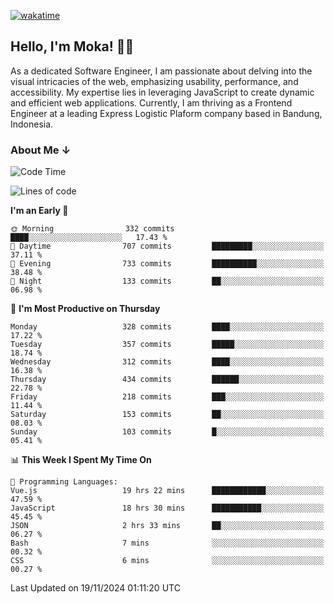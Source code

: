 [![wakatime](https://wakatime.com/badge/user/af9abd23-dba3-4dbe-973c-b045a9417a55.svg?style=social)](https://wakatime.com/@af9abd23-dba3-4dbe-973c-b045a9417a55)
## Hello, I'm Moka! 👋🏼


As a dedicated Software Engineer, I am passionate about delving into the visual intricacies of the web, emphasizing usability, performance, and accessibility. My expertise lies in leveraging JavaScript to create dynamic and efficient web applications. Currently, I am thriving as a Frontend Engineer at a leading Express Logistic Plaform company based in Bandung, Indonesia.

### About Me ↓

<!--START_SECTION:waka-->
![Code Time](http://img.shields.io/badge/Code%20Time-11%2C277%20hrs%2020%20mins-blue)

![Lines of code](https://img.shields.io/badge/From%20Hello%20World%20I%27ve%20Written-4.0%20million%20lines%20of%20code-blue)

**I'm an Early 🐤** 

```text
🌞 Morning                332 commits         ████░░░░░░░░░░░░░░░░░░░░░   17.43 % 
🌆 Daytime                707 commits         █████████░░░░░░░░░░░░░░░░   37.11 % 
🌃 Evening                733 commits         ██████████░░░░░░░░░░░░░░░   38.48 % 
🌙 Night                  133 commits         ██░░░░░░░░░░░░░░░░░░░░░░░   06.98 % 
```
📅 **I'm Most Productive on Thursday** 

```text
Monday                   328 commits         ████░░░░░░░░░░░░░░░░░░░░░   17.22 % 
Tuesday                  357 commits         █████░░░░░░░░░░░░░░░░░░░░   18.74 % 
Wednesday                312 commits         ████░░░░░░░░░░░░░░░░░░░░░   16.38 % 
Thursday                 434 commits         ██████░░░░░░░░░░░░░░░░░░░   22.78 % 
Friday                   218 commits         ███░░░░░░░░░░░░░░░░░░░░░░   11.44 % 
Saturday                 153 commits         ██░░░░░░░░░░░░░░░░░░░░░░░   08.03 % 
Sunday                   103 commits         █░░░░░░░░░░░░░░░░░░░░░░░░   05.41 % 
```


📊 **This Week I Spent My Time On** 

```text
💬 Programming Languages: 
Vue.js                   19 hrs 22 mins      ████████████░░░░░░░░░░░░░   47.59 % 
JavaScript               18 hrs 30 mins      ███████████░░░░░░░░░░░░░░   45.45 % 
JSON                     2 hrs 33 mins       ██░░░░░░░░░░░░░░░░░░░░░░░   06.27 % 
Bash                     7 mins              ░░░░░░░░░░░░░░░░░░░░░░░░░   00.32 % 
CSS                      6 mins              ░░░░░░░░░░░░░░░░░░░░░░░░░   00.27 % 
```


 Last Updated on 19/11/2024 01:11:20 UTC
<!--END_SECTION:waka-->
